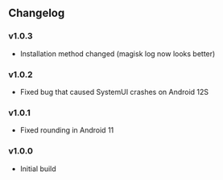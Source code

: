 ## Changelog

### v1.0.3
- Installation method changed (magisk log now looks better)

### v1.0.2
- Fixed bug that caused SystemUI crashes on Android 12S

### v1.0.1
- Fixed rounding in Android 11

### v1.0.0
- Initial build